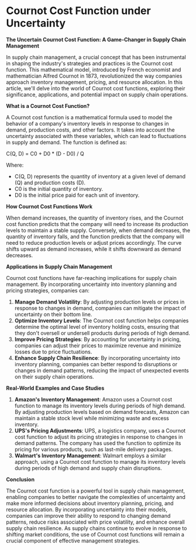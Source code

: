 # Cournot Cost Function under Uncertainty

**The Uncertain Cournot Cost Function: A Game-Changer in Supply Chain Management**

In supply chain management, a crucial concept that has been instrumental in shaping the industry's strategies and practices is the Cournot cost function. This mathematical model, introduced by French economist and mathematician Alfred Cournot in 1873, revolutionized the way companies approach inventory management, pricing, and resource allocation. In this article, we'll delve into the world of Cournot cost functions, exploring their significance, applications, and potential impact on supply chain operations.

**What is a Cournot Cost Function?**

A Cournot cost function is a mathematical formula used to model the behavior of a company's inventory levels in response to changes in demand, production costs, and other factors. It takes into account the uncertainty associated with these variables, which can lead to fluctuations in supply and demand. The function is defined as:

C(Q, D) = C0 + D0 \* (D - D0) / Q

Where:

* C(Q, D) represents the quantity of inventory at a given level of demand (Q) and production costs (D).
* C0 is the initial quantity of inventory.
* D0 is the initial price paid for each unit of inventory.

**How Cournot Cost Functions Work**

When demand increases, the quantity of inventory rises, and the Cournot cost function predicts that the company will need to increase its production levels to maintain a stable supply. Conversely, when demand decreases, the quantity of inventory falls, and the function predicts that the company will need to reduce production levels or adjust prices accordingly. The curve shifts upward as demand increases, while it shifts downward as demand decreases.

**Applications in Supply Chain Management**

Cournot cost functions have far-reaching implications for supply chain management. By incorporating uncertainty into inventory planning and pricing strategies, companies can:

1. **Manage Demand Volatility**: By adjusting production levels or prices in response to changes in demand, companies can mitigate the impact of uncertainty on their bottom line.
2. **Optimize Inventory Levels**: The Cournot cost function helps companies determine the optimal level of inventory holding costs, ensuring that they don't oversell or undersell products during periods of high demand.
3. **Improve Pricing Strategies**: By accounting for uncertainty in pricing, companies can adjust their prices to maximize revenue and minimize losses due to price fluctuations.
4. **Enhance Supply Chain Resilience**: By incorporating uncertainty into inventory planning, companies can better respond to disruptions or changes in demand patterns, reducing the impact of unexpected events on their supply chain operations.

**Real-World Examples and Case Studies**

1. **Amazon's Inventory Management**: Amazon uses a Cournot cost function to manage its inventory levels during periods of high demand. By adjusting production levels based on demand forecasts, Amazon can maintain a stable stock level while minimizing waste and excess inventory.
2. **UPS's Pricing Adjustments**: UPS, a logistics company, uses a Cournot cost function to adjust its pricing strategies in response to changes in demand patterns. The company has used the function to optimize its pricing for various products, such as last-mile delivery packages.
3. **Walmart's Inventory Management**: Walmart employs a similar approach, using a Cournot cost function to manage its inventory levels during periods of high demand and supply chain disruptions.

**Conclusion**

The Cournot cost function is a powerful tool in supply chain management, enabling companies to better navigate the complexities of uncertainty and make more informed decisions about inventory planning, pricing, and resource allocation. By incorporating uncertainty into their models, companies can improve their ability to respond to changing demand patterns, reduce risks associated with price volatility, and enhance overall supply chain resilience. As supply chains continue to evolve in response to shifting market conditions, the use of Cournot cost functions will remain a crucial component of effective management strategies.

